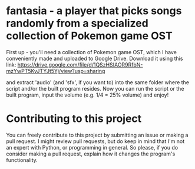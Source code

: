 # fantasia - a player that picks songs randomly from a specialized collection of Pokemon game OST
First up - you'll need a collection of Pokemon game OST, which I have conveniently made and uploaded to Google Drive.
Download it using this link: https://drive.google.com/file/d/1QSzHSIAOR9RfbN-mzYwPT5KvJTYJt5Yj/view?usp=sharing

and extract 'audio' (and 'sfx', if you want to) into the same folder where the script and/or the built program resides.
Now you can run the script or the built program, input the volume (e.g. 1/4 = 25% volume) and enjoy!

# Contributing to this project
You can freely contribute to this project by submitting an issue or making a pull request.
I might review pull requests, but do keep in mind that I'm not an expert with Python, or programming in general.
So please, if you do consider making a pull request, explain how it changes the program's functionality.

